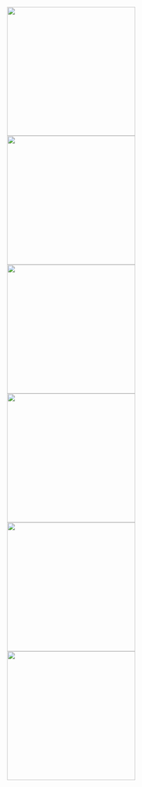 [<img src="https://raw.githubusercontent.com/xavrr/test/master//PagesVideotex/subdir/.thumbnails/E.BIG.APPLE.png" width="300">](http://212.47.238.202/minitel/minitel-loader.html?url=https://raw.githubusercontent.com/xavrr/test/master//PagesVideotex/subdir/.thumbnails/E.BIG.APPLE.png.png)<BR>
[<img src="https://raw.githubusercontent.com/xavrr/test/master//PagesVideotex/subdir/.thumbnails/E.BIG.DEBUT.png" width="300">](http://212.47.238.202/minitel/minitel-loader.html?url=https://raw.githubusercontent.com/xavrr/test/master//PagesVideotex/subdir/.thumbnails/E.BIG.DEBUT.png.png)<BR>
[<img src="https://raw.githubusercontent.com/xavrr/test/master//PagesVideotex/subdir/.thumbnails/E.BIG.SCREEN2.png" width="300">](http://212.47.238.202/minitel/minitel-loader.html?url=https://raw.githubusercontent.com/xavrr/test/master//PagesVideotex/subdir/.thumbnails/E.BIG.SCREEN2.png.png)<BR>
[<img src="https://raw.githubusercontent.com/xavrr/test/master//PagesVideotex/subdir/.thumbnails/E.BIG.SCREEN_.png" width="300">](http://212.47.238.202/minitel/minitel-loader.html?url=https://raw.githubusercontent.com/xavrr/test/master//PagesVideotex/subdir/.thumbnails/E.BIG.SCREEN_.png.png)<BR>
[<img src="https://raw.githubusercontent.com/xavrr/test/master//PagesVideotex/subdir/.thumbnails/E.GILBERT1.png" width="300">](http://212.47.238.202/minitel/minitel-loader.html?url=https://raw.githubusercontent.com/xavrr/test/master//PagesVideotex/subdir/.thumbnails/E.GILBERT1.png.png)<BR>
[<img src="https://raw.githubusercontent.com/xavrr/test/master//PagesVideotex/subdir/.thumbnails/E.GILBERT2.png" width="300">](http://212.47.238.202/minitel/minitel-loader.html?url=https://raw.githubusercontent.com/xavrr/test/master//PagesVideotex/subdir/.thumbnails/E.GILBERT2.png.png)<BR>

